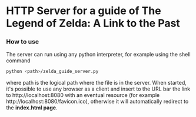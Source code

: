 # HTTP Server for a guide of The Legend of Zelda: A Link to the Past

### How to use

The server can run using any python interpreter, for example using the shell command
```bash
python <path>/zelda_guide_server.py
```
where path is the logical path where the file is in the server. When started, it's possible to
use any browser as a client and insert to the URL bar the link to http://localhost:8080 with
an eventual resource (for example http://localhost:8080/favicon.ico), otherwise it will
automatically redirect to the **index.html page**.